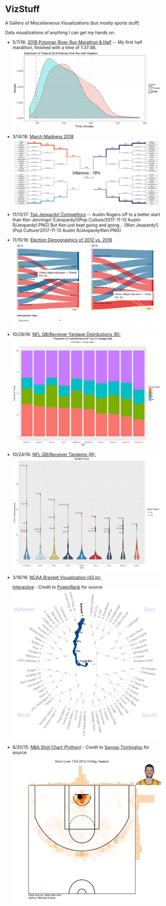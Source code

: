 # VizStuff
A Gallery of Miscellaneous Visualizations (but mostly sports stuff)

Data visualizations of anything I can get my hands on.
 - 5/7/18: [2018 Potomac River Run Marathon & Half](http://safetyandhealthfoundation.org/20180506.html) -- My first half marathon, finished with a time of 1:37:46.
    ![Half Marathon Distributions](Personal/HalfMarathonDistributions.PNG)
 - 3/14/18: [March Madness 2018](https://github.com/mtdickey/Kaggle-March-Madness/tree/master/2018/Mens)
    ![2018 NCAA Bracket](Basketball/NCAARoundByRoundBraketViz2018.PNG)
 - 11/13/17: [Top Jeopardy! Competitors](https://thejeopardyfan.com/statistics/ultra-champs-10-game-winners)  -- Austin Rogers off to a better start than Ken Jennings!
   ![Jeopardy!](Pop Culture/2017-11-13 Austin R/Jeopardy!.PNG)
   But Ken just kept going and going...
   ![Ken Jeopardy!](Pop Culture/2017-11-13 Austin R/Jeopardy!Ken.PNG)

 - 11/15/16: [Election Demographics of 2012 vs. 2016](https://mtdickey.shinyapps.io/2016_Election/)
   ![Election](Politics/2012vs2016Election.PNG)

 - 10/28/16: [NFL QB/Receiver Yardage Distributions (R):](http://rpubs.com/mtdickey/QB-WR-Yardage)
   ![NFL QB/Receiver Yardage](Football/QB-Receiver%20Yard%20Dist/ReceiverDists.PNG)
   
 - 10/24/16: [NFL QB/Receiver Tandems (R):](https://www.reddit.com/r/dataisbeautiful/comments/597pa1/nfl_top_qbreceiver_tandems_oc/)
   ![NFL QB/Receiver Tandems](Football/Tandem%20TDs/QBTandems.PNG)
   
 - 3/16/16: [NCAA Bracket Visualization (d3.js):](https://datacolumn.wordpress.ncsu.edu/blog/2016/03/16/students-take-on-march-machine-learning-mania/)
 
   [Interactive](https://vida.io/documents/Ya5xhppozDH7Bt97W) - Credit to [PowerRank](http://thepowerrank.com/ncaa-tournament-predictions/) for source
   ![NCAA Bracket](Basketball/march-madness.png)

- 8/20/15: [NBA Shot Chart (Python)](https://twitter.com/mtdickey/status/634557569047089152) - Credit to [Savvas Tjortjoglou](http://savvastjortjoglou.com/nba-shot-sharts.html) for source

  ![NBA Shot Chart](Basketball/KevinLove.jpg_large)

